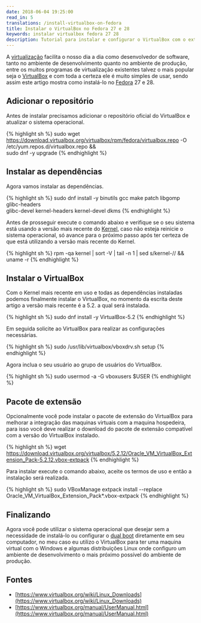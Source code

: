 ```yaml
---
date: 2018-06-04 19:25:00
read_in: 5
translations: /install-virtualbox-on-fedora
title: Instalar o VirtualBox no Fedora 27 e 28
keywords: instalar virtualbox fedora 27 28
description: Tutorial para instalar e configurar o VirtualBox com o extension pack.
---
```


A [virtualização](https://pt.wikipedia.org/wiki/Virtualiza%C3%A7%C3%A3o) facilita o nosso dia a dia como desenvolvedor de software, tanto no ambiente de desenvolvimento quanto no ambiente de produção, entre os muitos programas de virtualização existentes talvez o mais popular seja o [VirtualBox](https://www.virtualbox.org/) e com toda a certeza ele é muito simples de usar, sendo assim este artigo mostra como instalá-lo no [Fedora](https://getfedora.org/pt_BR/) 27 e 28.

## Adicionar o repositório

Antes de instalar precisamos adicionar o repositório oficial do VirtualBox e atualizar o sistema operacional.

{% highlight sh %}
sudo wget https://download.virtualbox.org/virtualbox/rpm/fedora/virtualbox.repo -O /etc/yum.repos.d/virtualbox.repo && \
sudo dnf -y upgrade
{% endhighlight %}

## Instalar as dependências

Agora vamos instalar as dependências.

{% highlight sh %}
sudo dnf install -y binutils gcc make patch libgomp glibc-headers \
glibc-devel kernel-headers kernel-devel dkms
{% endhighlight %}

Antes de prosseguir execute o comando abaixo e verifique se o seu sistema está usando a versão mais recente do [Kernel](https://pt.wikipedia.org/wiki/Linux_(n%C3%BAcleo)), caso não esteja reinicie o sistema operacional, só avance para o próximo passo após ter certeza de que está utilizando a versão mais recente do Kernel.

{% highlight sh %}
rpm -qa kernel | sort -V | tail -n 1 | sed s/kernel-// && uname -r
{% endhighlight %}

## Instalar o VirtualBox

Com o Kernel mais recente em uso e todas as dependências instaladas podemos finalmente instalar o VirtualBox, no momento da escrita deste artigo a versão mais recente é a 5.2. a qual será instalada.

{% highlight sh %}
sudo dnf install -y VirtualBox-5.2
{% endhighlight %}

Em seguida solicite ao VirtualBox para realizar as configurações necessárias.

{% highlight sh %}
sudo /usr/lib/virtualbox/vboxdrv.sh setup
{% endhighlight %}

Agora inclua o seu usuário ao grupo de usuários do VirtualBox.

{% highlight sh %}
sudo usermod -a -G vboxusers $USER
{% endhighlight %}

## Pacote de extensão

Opcionalmente você pode instalar o pacote de extensão do VirtualBox para melhorar a integração das maquinas virtuais com a maquina hospedeira, para isso você deve realizar o download do pacote de extensão compatível com a versão do VirtualBox instalado.

{% highlight sh %}
wget https://download.virtualbox.org/virtualbox/5.2.12/Oracle_VM_VirtualBox_Extension_Pack-5.2.12.vbox-extpack
{% endhighlight %}

Para instalar execute o comando abaixo, aceite os termos de uso e então a instalação será realizada.

{% highlight sh %}
sudo VBoxManage extpack install --replace Oracle_VM_VirtualBox_Extension_Pack*.vbox-extpack
{% endhighlight %}

## Finalizando

Agora você pode utilizar o sistema operacional que desejar sem a necessidade de instalá-lo ou configurar o [dual boot](https://pt.wikipedia.org/wiki/Multi_boot) diretamente em seu computador, no meu caso eu utilizo o VirtualBox para ter uma maquina virtual com o Windows e algumas distribuições Linux onde configuro um ambiente de desenvolvimento o mais próximo possível do ambiente de produção.

## Fontes

* [https://www.virtualbox.org/wiki/Linux_Downloads](https://www.virtualbox.org/wiki/Linux_Downloads)
* [https://www.virtualbox.org/manual/UserManual.html](https://www.virtualbox.org/manual/UserManual.html)
